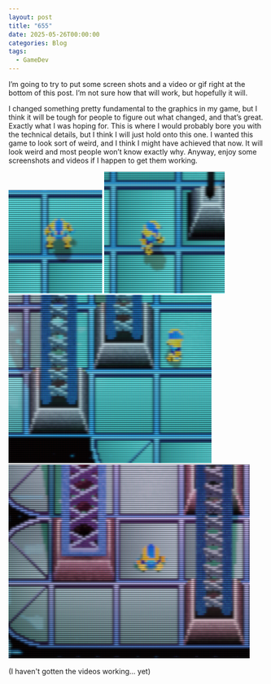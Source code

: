 ```yaml
---
layout: post
title: "655"
date: 2025-05-26T00:00:00
categories: Blog
tags:
  - GameDev
---
```

I’m going to try to put some screen shots and a video or gif right at the bottom of this post. I’m not sure how that will work, but hopefully it will. 

I changed something pretty fundamental to the graphics in my game, but I think it will be tough for people to figure out what changed, and that’s great. Exactly what I was hoping for.
This is where I would probably bore you with the technical details, but I think I will just hold onto this one. I wanted this game to look sort of weird, and I think I might have achieved that now. It will look weird and most people won’t know exactly why. 
Anyway, enjoy some screenshots and videos if I happen to get them working.

![vehicle sketch](/uploads/2025-05-26_105526.png)
![vehicle sketch](/uploads/2025-05-26_105823.png)
![vehicle sketch](/uploads/2025-05-26_105857.png)
![vehicle sketch](/uploads/2025-05-26_112135.png)


(I haven't gotten the videos working... yet)